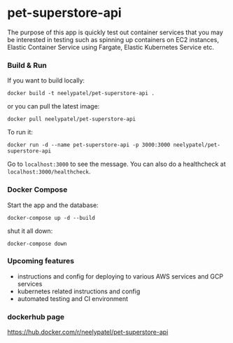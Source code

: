 # pet-superstore-api
The purpose of this app is quickly test out container services that you may be
interested in testing such as spinning up containers on EC2 instances, Elastic
Container Service using Fargate, Elastic Kubernetes Service etc.

### Build & Run
If you want to build locally:
```
docker build -t neelypatel/pet-superstore-api .
```
or you can pull the latest image:
```
docker pull neelypatel/pet-superstore-api
```
To run it:
```
docker run -d --name pet-superstore-api -p 3000:3000 neelypatel/pet-superstore-api
```
Go to `localhost:3000` to see the message. You can also do a healthcheck at `localhost:3000/healthcheck`.

### Docker Compose
Start the app and the database:
```
docker-compose up -d --build
```
shut it all down:
```
docker-compose down
```

### Upcoming features
* instructions and config for deploying to various AWS services and GCP services
* kubernetes related instructions and config
* automated testing and CI environment

### dockerhub page
https://hub.docker.com/r/neelypatel/pet-superstore-api
